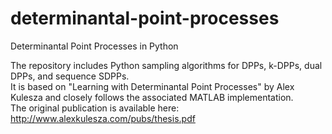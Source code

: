 # determinantal-point-processes
Determinantal Point Processes in Python

The repository includes Python sampling algorithms for DPPs, k-DPPs, dual DPPs, and sequence SDPPs.  
It is based on "Learning with Determinantal Point Processes" by Alex Kulesza and closely follows the associated MATLAB implementation.  
The original publication is available here: http://www.alexkulesza.com/pubs/thesis.pdf  
